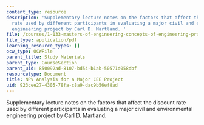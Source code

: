 ```yaml
---
content_type: resource
description: 'Supplementary lecture notes on the factors that affect the discount
  rate used by different participants in evaluating a major civil and environmental
  engineering project by Carl D. Martland. '
file: /courses/1-133-masters-of-engineering-concepts-of-engineering-practice-fall-2007/923cee27430578fac8a9dac9b56ef8ad_proj_eval.pdf
file_type: application/pdf
learning_resource_types: []
ocw_type: OCWFile
parent_title: Study Materials
parent_type: CourseSection
parent_uid: 850092ad-8107-bd54-b1ab-50571d058dbf
resourcetype: Document
title: NPV Analysis for a Major CEE Project
uid: 923cee27-4305-78fa-c8a9-dac9b56ef8ad
---
```

Supplementary lecture notes on the factors that affect the discount rate used by different participants in evaluating a major civil and environmental engineering project by Carl D. Martland. 

